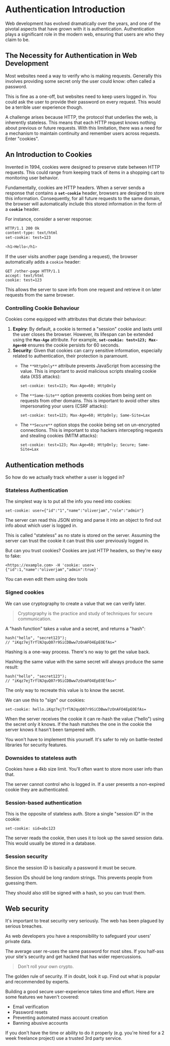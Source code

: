 # **Authentication Introduction**

Web development has evolved dramatically over the years, and one of the pivotal aspects that have grown with it is authentication. Authentication plays a significant role in the modern web, ensuring that users are who they claim to be.

## **The Necessity for Authentication in Web Development**

Most websites need a way to verify who is making requests. Generally this involves providing some secret only the user could know: often called a password.

This is fine as a one-off, but websites need to keep users logged in. You could ask the user to provide their password on every request. This would be a terrible user experience though.

A challenge arises because HTTP, the protocol that underlies the web, is inherently stateless. This means that each HTTP request knows nothing about previous or future requests. With this limitation, there was a need for a mechanism to maintain continuity and remember users across requests. Enter "cookies".

## **An Introduction to Cookies**

Invented in 1994, cookies were designed to preserve state between HTTP requests. This could range from keeping track of items in a shopping cart to monitoring user behavior.

Fundamentally, cookies are HTTP headers. When a server sends a response that contains a **`set-cookie`** header, browsers are designed to store this information. Consequently, for all future requests to the same domain, the browser will automatically include this stored information in the form of a **`cookie`** header.

For instance, consider a server response:

```bash
HTTP/1.1 200 Ok
content-type: text/html
set-cookie: test=123

<h1>Hello</h1>
```

If the user visits another page (sending a request), the browser automatically adds a `cookie` header:

```vbnet
GET /other-page HTTP/1.1
accept: text/html
cookie: test=123
```

This allows the server to save info from one request and retrieve it on later requests from the same browser.

### **Controlling Cookie Behaviour**

Cookies come equipped with attributes that dictate their behaviour:

1. **Expiry**: By default, a cookie is termed a "session" cookie and lasts until the user closes the browser. However, its lifespan can be extended using the **`Max-Age`** attribute. For example, **`set-cookie: test=123; Max-Age=60`** ensures the cookie persists for 60 seconds.
2. **Security**: Given that cookies can carry sensitive information, especially related to authentication, their protection is paramount.
    - The `**HttpOnly**` attribute prevents JavaScript from accessing the value. This is important to avoid malicious scripts stealing cookie data (XSS attacks):
        
        ```
        set-cookie: test=123; Max-Age=60; HttpOnly	
        ```
        
    - The `**Same-Site**` option prevents cookies from being sent on requests from other domains. This is important to avoid other sites impersonating your users (CSRF attacks):
        
        ```
        set-cookie: test=123; Max-Age=60; HttpOnly; Same-Site=Lax
        ```
        
    - The `**Secure**` option stops the cookie being set on un-encrypted connections. This is important to stop hackers intercepting requests and stealing cookies (MITM attacks):
        
        ```
        set-cookie: test=123; Max-Age=60; HttpOnly; Secure; Same-Site=Lax
        ```
        

## Authentication methods

So how do we actually track whether a user is logged in?

### **Stateless Authentication**

The simplest way is to put all the info you need into cookies:

```
set-cookie: user={"id":"1","name":"oliverjam","role":"admin"}

```

The server can read this JSON string and parse it into an object to find out info about which user is logged in.

This is called "stateless" as no state is stored on the server. Assuming the server can trust the cookie it can trust this user previously logged in.

But can you trust cookies? Cookies are just HTTP headers, so they're easy to fake:

```
<https://example.com> -H 'cookie: user={"id":1,"name":"oliverjam","admin":true}'

```

You can even edit them using dev tools

### Signed cookies

We can use cryptography to create a value that we can verify later.

> Cryptography is the practice and study of techniques for secure communication.
> 

A "hash function" takes a value and a secret, and returns a "hash":

```
hash("hello", "secret123");
// "iKqz7ejTrflNJquQ07r9SiCDBww7zOnAFO4EpEOEfAs="
```

Hashing is a one-way process. There's no way to get the value back.

Hashing the same value with the same secret will always produce the same result:

```
hash("hello", "secret123");
// "iKqz7ejTrflNJquQ07r9SiCDBww7zOnAFO4EpEOEfAs="
```

The only way to recreate this value is to know the secret.

We can use this to "sign" our cookies:

```
set-cookie: hello.iKqz7ejTrflNJquQ07r9SiCDBww7zOnAFO4EpEOEfAs=
```

When the server receives the cookie it can re-hash the value ("hello") using the secret only it knows. If the hash matches the one in the cookie the server knows it hasn't been tampered with.

You won't have to implement this yourself. It's safer to rely on battle-tested libraries for security features.

### Downsides to stateless auth

Cookies have a 4kb size limit. You'll often want to store more user info than that.

The server cannot control who is logged in. If a user presents a non-expired cookie they are authenticated.

### Session-based authentication

This is the opposite of stateless auth. Store a single "session ID" in the cookie:

```
set-cookie: sid=abc123
```

The server reads the cookie, then uses it to look up the saved session data. This would usually be stored in a database.

### Session security

Since the session ID is basically a password it must be secure.

Session IDs should be long random strings. This prevents people from guessing them.

They should also still be signed with a hash, so you can trust them.

## Web security

It's important to treat security very seriously. The web has been plagued by serious breaches.

As web developers you have a responsibility to safeguard your users' private data.

The average user re-uses the same password for most sites. If you half-ass your site's security and get hacked that has wider repercussions.

> Don't roll your own crypto.


The golden rule of security. If in doubt, look it up. Find out what is popular and recommended by experts.

Building a good secure user-experience takes time and effort. Here are some features we haven't covered:

- Email verification
- Password resets
- Preventing automated mass account creation
- Banning abusive accounts

If you don't have the time or ability to do it properly (e.g. you're hired for a 2 week freelance project) use a trusted 3rd party service.